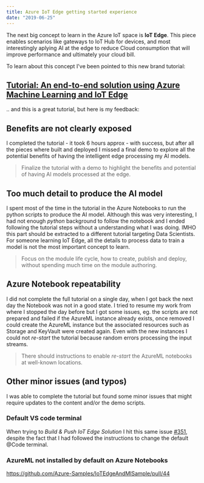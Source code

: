 ```yaml
---
title: Azure IoT Edge getting started experience
date: "2019-06-25"
---
```


The next big concept to learn in the Azure IoT space is **IoT Edge**. This piece enables scenarios like gateways to IoT Hub for devices, and most interestingly aplying AI at the edge to reduce Cloud consumption that will improve performance and ultimately your cloud bill.

To learn about this concept I've been pointed to this new brand tutorial:

## [Tutorial: An end-to-end solution using Azure Machine Learning and IoT Edge](https://docs.microsoft.com/en-us/azure/iot-edge/tutorial-machine-learning-edge-01-intro)

.. and this is a great tutorial, but here is my feedback:

## Benefits are not clearly exposed

I completed the tutorial - it took 6 hours approx - with success, but after all the pieces where built and deployed I missed a final demo to explore all the potential benefits of having the intelligent edge processing my AI models.

> Finalize the tutorial with a demo to highlight the benefits and potential of having AI models processed at the edge.

## Too much detail to produce the AI model

I spent most of the time in the tutorial in the Azure Notebooks to run the python scripts to produce the AI model. Although this was very interesting, I had not enough *python* background to follow the notebook and I ended following the tutorial steps without a understanding what I was doing. IMHO this part should be extracted to a different tutorial targeting Data Scientists. For someone learning IoT Edge, all the details to process data to train a model is not the most important concept to learn.

> Focus on the module life cycle, how to create, publish and deploy, without spending much time on the module authoring.

## Azure Notebook repeatability

I did not complete the full tutorial on a single day, when I got back the next day the Notebook was not in a good state. I tried to resume my work from where I stopped the day before but I got some issues, eg. the scripts are not prepared and failed if the AzureML instance already exists, once removed I could create the AzureML instance but the associated resources such as Storage and KeyVault were created again. Even with the new instances I could not *re-start* the tutorial because random errors processing the input streams.

> There should instructions to enable *re-start* the AzureML notebooks at well-known locations.

## Other minor issues (and typos)

I was able to complete the tutorial but found some minor issues that might require updates to the content and/or the demo scripts.

### Default VS code terminal

When trying to *Build & Push IoT Edge Solution* I hit this same issue [#351](https://github.com/microsoft/vscode-azure-iot-edge/issues/351), despite the fact that I had followed the instructions to change the default @Code terminal.

### AzureML not installed by default on Azure Notebooks

https://github.com/Azure-Samples/IoTEdgeAndMlSample/pull/44

